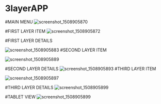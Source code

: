# 3layerAPP
#MAIN MENU
![screenshot_1508905870](https://user-images.githubusercontent.com/14055135/31981770-3e8d3160-b923-11e7-8aa8-bfe1d128f206.png)

#FIRST LAYER ITEM
![screenshot_1508905872](https://user-images.githubusercontent.com/14055135/31981771-3e9dfe0a-b923-11e7-8d06-8342d4a86434.png)

#FIRST LAYER DETAILS

![screenshot_1508905883](https://user-images.githubusercontent.com/14055135/31981772-3eae7f8c-b923-11e7-9643-b2ed7161c8b6.png)
#SECOND LAYER ITEM

![screenshot_1508905889](https://user-images.githubusercontent.com/14055135/31981773-3ec0cdc2-b923-11e7-9813-520eff35bdb3.png)

#SECOND LAYER DETAILS
![screenshot_1508905893](https://user-images.githubusercontent.com/14055135/31981774-3ecfcc32-b923-11e7-9195-db2d3b85ee8f.png)
#THIRD LAYER ITEM

![screenshot_1508905897](https://user-images.githubusercontent.com/14055135/31981775-3ee02bcc-b923-11e7-9f4e-1f3b060d7e3f.png)

#THIRD LAYER DETAILS
![screenshot_1508905899](https://user-images.githubusercontent.com/14055135/31981776-3ef03710-b923-11e7-81f3-f970973e3293.png)

#TABLET VIEW
![screenshot_1508905899](https://user-images.githubusercontent.com/14055135/31981776-3ef03710-b923-11e7-81f3-f970973e3293.png)
